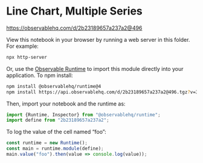 # Line Chart, Multiple Series

https://observablehq.com/d/2b23189657a237a2@496

View this notebook in your browser by running a web server in this folder. For
example:

~~~sh
npx http-server
~~~

Or, use the [Observable Runtime](https://github.com/observablehq/runtime) to
import this module directly into your application. To npm install:

~~~sh
npm install @observablehq/runtime@4
npm install https://api.observablehq.com/d/2b23189657a237a2@496.tgz?v=3
~~~

Then, import your notebook and the runtime as:

~~~js
import {Runtime, Inspector} from "@observablehq/runtime";
import define from "2b23189657a237a2";
~~~

To log the value of the cell named “foo”:

~~~js
const runtime = new Runtime();
const main = runtime.module(define);
main.value("foo").then(value => console.log(value));
~~~
